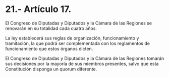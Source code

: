 # 21.- Artículo 17.

El Congreso de Diputadas y Diputados y la Cámara de las Regiones se renovarán en su totalidad cada cuatro años.&#x20;

La ley establecerá sus reglas de organización, funcionamiento y tramitación, la que podrá ser complementada con los reglamentos de funcionamiento que estos órganos dicten.&#x20;

El Congreso de Diputadas y Diputados y la Cámara de las Regiones tomarán sus decisiones por la mayoría de sus miembros presentes, salvo que esta Constitución disponga un quorum diferente.
